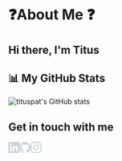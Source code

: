 # ❓About Me ❓

## Hi there, I'm Titus

## 📊 My GitHub Stats

![tituspat's GitHub stats](https://github-readme-stats.vercel.app/api?username=tituspat&theme=dark&show_icons=true)

## Get in touch with me

[<img align="left" alt="LinkedIn" width="22px" src="assets/icons/linkedin.svg" />][linkedin]
[<img align="left" alt="GitHub" width="22px" src="assets/icons/github.svg" />][github]
[<img align="left" alt="Instagram" width="22px" src="assets/icons/instagram.svg" />][instagram]

[linkedin]: https://www.linkedin.com/in/tituspatrick
[instagram]: https://www.instagram.com/titus.patrick05/
[github]: https://github.com/tituspat

<!--
**tituspat/tituspat** is a ✨ _special_ ✨ repository because its `README.md` (this file) appears on your GitHub profile.

Here are some ideas to get you started:

- 🔭 I’m currently working on ...
- 🌱 I’m currently learning ...
- 👯 I’m looking to collaborate on ...
- 🤔 I’m looking for help with ...
- 💬 Ask me about ...
- 📫 How to reach me: ...
- 😄 Pronouns: ...
- ⚡ Fun fact: ...
-->
